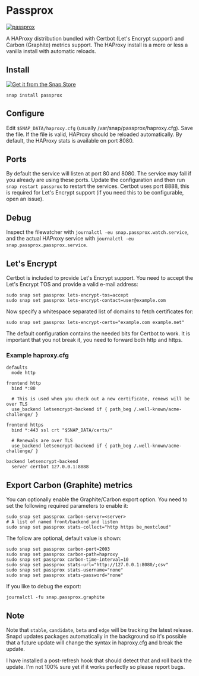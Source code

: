 # Passprox
[![passprox](https://snapcraft.io/passprox/badge.svg)](https://snapcraft.io/passprox)

A HAProxy distribution bundled with Certbot (Let's Encrypt support) and Carbon (Graphite) metrics support.
The HAProxy install is a more or less a vanilla install with automatic reloads.

## Install

[![Get it from the Snap Store](https://snapcraft.io/static/images/badges/en/snap-store-black.svg)](https://snapcraft.io/passprox)

```
snap install passprox
```

## Configure

Edit `$SNAP_DATA/haproxy.cfg` (usually /var/snap/passprox/haproxy.cfg). Save the file. If the file is valid, HAProxy should be reloaded automatically.
By default, the HAProxy stats is available on port 8080.

## Ports

By default the service will listen at port 80 and 8080. The service may fail if you already are using these ports. Update the configuration and then run `snap restart passprox` to restart the services. Certbot uses port 8888, this is required for Let's Encrypt support (if you need this to be configurable, open an issue).

## Debug

Inspect the filewatcher with `journalctl -eu snap.passprox.watch.service`, and the actual HAProxy service with `journalctl -eu snap.passprox.passprox.service`.

## Let's Encrypt

Certbot is included to provide Let's Encrypt support. You need to accept the Let's Encrypt TOS and provide a valid e-mail address:

```
sudo snap set passprox lets-encrypt-tos=accept
sudo snap set passprox lets-encrypt-contact=user@example.com
```

Now specify a whitespace separated list of domains to fetch certificates for:

```
sudo snap set passprox lets-encrypt-certs="example.com example.net"
```

The default configuration contains the needed bits for Certbot to work. It is important that you not break it, you need to forward both http and https.

### Example haproxy.cfg
```
defaults
  mode http

frontend http
  bind *:80

  # This is used when you check out a new certificate, renews will be over TLS
  use_backend letsencrypt-backend if { path_beg /.well-known/acme-challenge/ }

frontend https
  bind *:443 ssl crt "$SNAP_DATA/certs/"

  # Renewals are over TLS
  use_backend letsencrypt-backend if { path_beg /.well-known/acme-challenge/ }

backend letsencrypt-backend
  server certbot 127.0.0.1:8888
```

## Export Carbon (Graphite) metrics

You can optionally enable the Graphite/Carbon export option. You need to set the following required parameters to enable it:

```
sudo snap set passprox carbon-server=<server>
# A list of named front/backend and listen
sudo snap set passprox stats-collect="http https be_nextcloud"
```

The follow are optional, default value is shown:

```
sudo snap set passprox carbon-port=2003
sudo snap set passprox carbon-path=haproxy
sudo snap set passprox carbon-time-interval=10
sudo snap set passprox stats-url="http://127.0.0.1:8080/;csv"
sudo snap set passprox stats-username="none"
sudo snap set passprox stats-password="none"
```

If you like to debug the export:

```
journalctl -fu snap.passprox.graphite
```

## Note

Note that `stable`, `candidate`, `beta` and `edge` will be tracking the latest release. Snapd updates packages automatically in the background so it's possible that a future update will change the syntax in haproxy.cfg and break the update.

I have installed a post-refresh hook that should detect that and roll back the update. I'm not 100% sure yet if it works perfectly so please report bugs.

